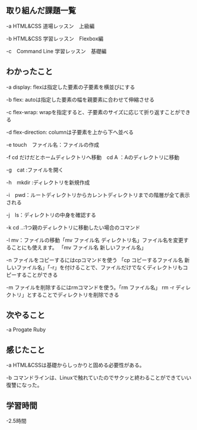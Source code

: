 ## 取り組んだ課題一覧  
-a  HTML&CSS 道場レッスン　上級編

-b  HTML&CSS 学習レッスン　Flexbox編

-c　Command Line 学習レッスン　基礎編
## わかったこと
-a  display: flexは指定した要素の子要素を横並びにする

-b  flex: autoは指定した要素の幅を親要素に合わせて伸縮させる

-c  flex-wrap: wrapを指定すると、子要素のサイズに応じて折り返すことができる

-d  flex-direction: columnは子要素を上から下へ並べる

-e  touch　ファイル名：ファイルの作成

-f  cd だけだとホームディレクトリへ移動　cd A ：Aのディレクトリに移動

-g　cat :ファイルを開く

-h　mkdir :ディレクトリを新規作成

-i　pwd：ルートディレクトリからカレントディレクトリまでの階層が全て表示される

-j　ls：ディレクトリの中身を確認する

-k  cd ..:1つ親のディレクトリに移動したい場合のコマンド

-l  mv：ファイルの移動「mv ファイル名 ディレクトリ名」ファイル名を変更することにも使えます。
「mv ファイル名 新しいファイル名」

-n  ファイルをコピーするにはcpコマンドを使う
「cp コピーするファイル名 新しいファイル名」「-r」を付けることで、ファイルだけでなくディレクトリもコピーすることができる

-m  ファイルを削除するにはrmコマンドを使う。「rm ファイル名」 rm -r ディレクトリ」とすることでディレクトリを削除できる

## 次やること
-a  Progate Ruby

## 感じたこと
-a  HTML&CSSは基礎からしっかりと固める必要性がある。

-b  コマンドラインは、Linuxで触れていたのでサクッと終わることができていい復讐になった。
## 学習時間
-2.5時間
